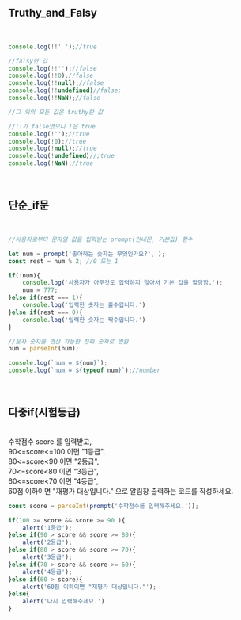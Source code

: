 ## __Truthy_and_Falsy__

<br>

```js
console.log(!!' ');//true

//falsy한 값
console.log(!!'');//false
console.log(!!0);//false
console.log(!!null);//false
console.log(!!undefined)//false;
console.log(!!NaN);//false

//그 외의 모든 값은 truthy한 값

//!!가 false였으니 !은 true
console.log(!'');//true
console.log(!0);//true
console.log(!null);//true
console.log(!undefined)//;true
console.log(!NaN);//true
```
<br>

## __단순_if문__

<br>

```js
//사용자로부터 문자열 값을 입력받는 prompt(안내문, 기본값) 함수

let num = prompt('좋아하는 숫자는 무엇인가요?', );
const rest = num % 2; //0 또는 1

if(!num){
    console.log('사용자가 아무것도 입력하지 않아서 기본 값을 할당함.');
    num = 777;
}else if(rest === 1){
    console.log('입력한 숫자는 홀수입니다.')
}else if(rest === 0){
    console.log('입력한 숫자는 짝수입니다.')
}

//문자 숫자를 연산 가능한 진짜 숫자로 변환
num = parseInt(num);

console.log(`num = ${num}`);
console.log(`num = ${typeof num}`);//number
```

<br>

## __다중if(시험등급)__

<br>
수학점수 score 를 입력받고,<br>
90<=score<=100  이면 "1등급",<br>
80<=score<90  이면 "2등급",<br>
70<=score<80  이면 "3등급",<br>
60<=score<70  이면 "4등급",<br>
60점 이하이면 "재평가 대상입니다." 으로 알림창 출력하는 코드를 작성하세요.

<br>

```js
const score = parseInt(prompt('수학점수를 입력해주세요.'));

if(100 >= score && score >= 90 ){
    alert('1등급');
}else if(90 > score && score >= 80){
    alert('2등급');
}else if(80 > score && score >= 70){
    alert('3등급');
}else if(70 > score && score >= 60){
    alert('4등급');
}else if(60 > score){
    alert('60점 이하이면 "재평가 대상입니다."');
}else{
    alert('다시 입력해주세요.')
}
```

<br>
